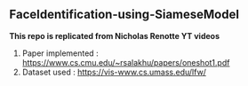## FaceIdentification-using-SiameseModel
**This repo is replicated from Nicholas Renotte YT videos**

1. Paper implemented : https://www.cs.cmu.edu/~rsalakhu/papers/oneshot1.pdf
2. Dataset used : https://vis-www.cs.umass.edu/lfw/
